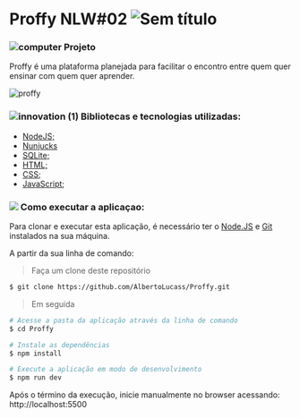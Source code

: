 # Proffy NLW#02 ![Sem título](https://user-images.githubusercontent.com/38790522/87840868-3d66cf00-c878-11ea-9660-9784fc035be2.png)

###   ![computer](https://user-images.githubusercontent.com/38790522/87855074-4f825500-c8ec-11ea-8bfb-604cd6efc3ae.png) Projeto
Proffy é uma plataforma planejada para facilitar o encontro entre quem quer ensinar com quem quer aprender.

![proffy](https://user-images.githubusercontent.com/38790522/89902028-4ff4cf80-dbbc-11ea-89eb-e59009b1f8f1.png)


###  ![innovation (1)](https://user-images.githubusercontent.com/38790522/87854016-024eb500-c8e5-11ea-8d88-379cc4341e51.png) Bibliotecas e tecnologias utilizadas:
- [NodeJS;](https://nodejs.org/en/)
- [Nunjucks](https://imasters.com.br/front-end/nunjucks-template-engine-para-js)
- [SQLite;](https://www.sqlite.org/index.html)
- [HTML;](https://developer.mozilla.org/pt-BR/docs/Web/HTML)
- [CSS;](https://developer.mozilla.org/pt-BR/docs/Web/CSS)
- [JavaScript;](https://www.javascript.com/)

### <img src="https://img.icons8.com/color/30/000000/command-line.png"/> Como executar a aplicaçao:
Para clonar e executar esta aplicação, é necessário ter o [Node.JS](https://nodejs.org/en/) e [Git](https://gitforwindows.org/) instalados na sua máquina.

A partir da sua linha de comando:

>Faça um clone deste repositório

```sh
$ git clone https://github.com/AlbertoLucass/Proffy.git
```

>Em seguida


```sh
# Acesse a pasta da aplicação através da linha de comando
$ cd Proffy

# Instale as dependências
$ npm install

# Execute a aplicação em modo de desenvolvimento
$ npm run dev
```
Após o término da execução, inicie manualmente no browser acessando: http://localhost:5500
